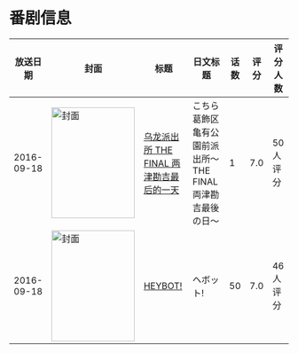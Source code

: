 # 番剧信息

|放送日期|封面|标题|日文标题|话数|评分|评分人数|
|---|---|---|---|---|---|---|
|2016-09-18|<img src="https://lain.bgm.tv/pic/cover/c/9c/a3/185317_1qkTt.jpg" alt="封面" style="width:150px;height:200px;object-fit:cover;">|[乌龙派出所 THE FINAL 两津勘吉最后的一天](https://bangumi.tv/subject/185317)|こちら葛飾区亀有公園前派出所～THE FINAL 両津勘吉最後の日～|1|7.0|50人评分|
|2016-09-18|<img src="https://lain.bgm.tv/pic/cover/c/cc/33/184884_3qCwc.jpg" alt="封面" style="width:150px;height:200px;object-fit:cover;">|[HEYBOT!](https://bangumi.tv/subject/184884)|ヘボット!|50|7.0|46人评分|
